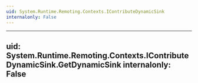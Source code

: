 ```yaml
---
uid: System.Runtime.Remoting.Contexts.IContributeDynamicSink
internalonly: False
---
```


---
uid: System.Runtime.Remoting.Contexts.IContributeDynamicSink.GetDynamicSink
internalonly: False
---
